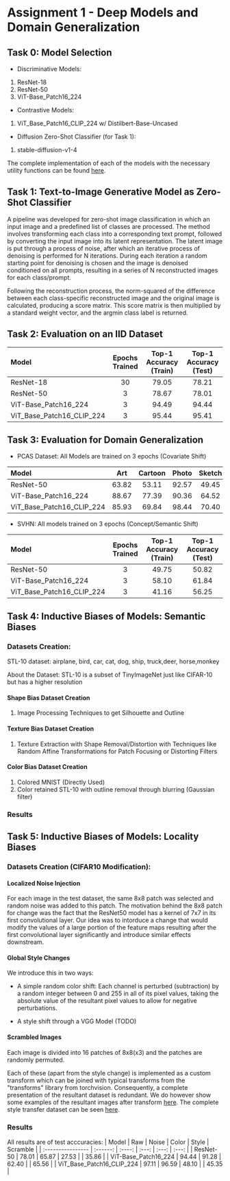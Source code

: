 # Assignment 1 - Deep Models and Domain Generalization

## Task 0: Model Selection
* Discriminative Models:
1) ResNet-18
2) ResNet-50
3) ViT-Base_Patch16_224

* Contrastive Models:
1) ViT_Base_Patch16_CLIP_224 w/ Distilbert-Base-Uncased

* Diffusion Zero-Shot Classifier (for Task 1):
1) stable-diffusion-v1-4

The complete implementation of each of the models with the necessary utility functions can be found [here](models/model.py).

## Task 1: Text-to-Image Generative Model as Zero-Shot Classifier
A pipeline was developed for zero-shot image classification in which an input image and a predefined list of classes are processed. The method involves transforming each class into a corresponding text prompt, followed by converting the input image into its latent representation. 
The latent image is put through a process of noise, after which an iterative process of denoising is performed for N iterations. During each iteration a random starting point for denoising is chosen and the image is denoised conditioned on all prompts, resulting in a series of N reconstructed images for each class/prompt.

Following the reconstruction process, the norm-squared of the difference between each class-specific reconstructed image and the original image is calculated, producing a score matrix. This score matrix is then multiplied by a standard weight vector, and the argmin class label is returned.
## Task 2: Evaluation on an IID Dataset
| Model             | Epochs Trained | Top-1 Accuracy (Train) | Top-1 Accuracy (Test)
| :---------------- | :------: | :----: | :---: |
| ResNet-18        |   30   | 79.05 | 78.21 | 
| ResNet-50           |   3   | 78.67 | 78.01 |
| ViT-Base_Patch16_224   |  3   | 94.49 | 94.44 |
| ViT_Base_Patch16_CLIP_224 |  3   | 95.44 | 95.41 |

## Task 3: Evaluation for Domain Generalization
* PCAS Dataset: All Models are trained on 3 epochs (Covariate Shift)

| Model                  | Art  | Cartoon    | Photo | Sketch |
| :--------------------- | :----: | :----: | :-----: | :----: |
| ResNet-50              | 63.82  | 53.11  | 92.57   | 49.45  |
| ViT-Base_Patch16_224   | 88.67  | 77.39  | 90.36   | 64.52  |
| ViT_Base_Patch16_CLIP_224 | 85.93  | 69.84  | 98.44   | 70.40  |

* SVHN: All models trained on 3 epochs (Concept/Semantic Shift)

| Model             | Epochs Trained | Top-1 Accuracy (Train) | Top-1 Accuracy (Test)
| :---------------- | :------: | :----: | :---: |
| ResNet-50           |   3   | 49.75 | 50.82 |
| ViT-Base_Patch16_224   |  3   | 58.10 | 61.84 |
| ViT_Base_Patch16_CLIP_224 |  3   | 41.16 | 56.25 |

## Task 4: Inductive Biases of Models: Semantic Biases
### Datasets Creation:
STL-10 dataset:
airplane, bird, car, cat, dog, ship, truck,deer, horse,monkey

About the Dataset: STL-10 is a subset of TinyImageNet just like CIFAR-10 but has a higher resolution

#### Shape Bias Dataset Creation
1) Image Processing Techniques to get Silhouette and Outline
#### Texture Bias Dataset Creation
1) Texture Extraction with Shape Removal/Distortion with Techniques like Random Affine Transformations for Patch Focusing or Distorting Filters

#### Color Bias Dataset Creation
1) Colored MNIST (Directly Used)
2) Color retained STL-10 with outline removal through blurring (Gaussian filter)

### Results

## Task 5: Inductive Biases of Models: Locality Biases 
### Datasets Creation (CIFAR10 Modification):
#### Localized Noise Injection
For each image in the test dataset, the same 8x8 patch was selected and random noise was added to this patch. The motivation behind the 8x8 patch for change was the fact that the ResNet50 model has a kernel of 7x7 in its first convolutional layer. Our idea was to intorduce a change that would modify the values of a large portion of the feature maps resulting after the first convolutional layer significantly and introduce similar effects downstream.

#### Global Style Changes
We introduce this in two ways:
* A simple random color shift:
Each channel is perturbed (subtraction) by a random integer between 0 and 255 in all of its pixel values, taking the absolute value of the resultant pixel values to allow for negative perturbations.

* A style shift through a VGG Model 
(TODO)


#### Scrambled Images
Each image is divided into 16 patches of 8x8(x3) and the patches are randomly permuted.

Each of these (apart from the style change) is implemented as a custom transform which can be joined with typical transforms from the "transforms" library from torchvision. Consequently, a complete presentation of the resultant dataset is redundant. We do however show some examples of the resultant images after transform [here](http://insertdrivelink.com). The complete style transfer dataset can be seen [here](http://insertdrivelink.com).

### Results
All results are of test acccuracies:
| Model             | Raw  | Noise  | Color  | Style | Scramble  |
| :---------------- | :------: | :----: | :---: | :---: | :---: |
| ResNet-50           |   78.01  | 65.87 | 27.53 | | 35.86 |
| ViT-Base_Patch16_224   |  94.44  | 91.28  | 62.40 | | 65.56 |
| ViT_Base_Patch16_CLIP_224 |  97.11  | 96.59 | 48.10 | | 45.35 |





